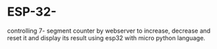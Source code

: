# ESP-32-

controlling 7- segment counter by webserver to increase, decrease and reset it and
display its result using esp32 with micro python language.
